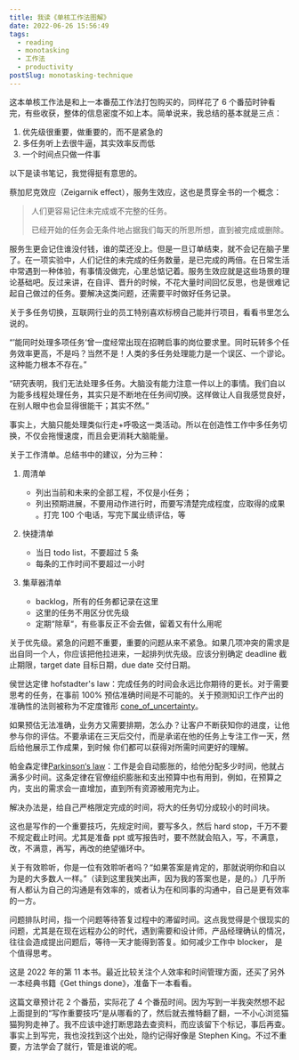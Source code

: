 ```yaml
---
title: 我读《单核工作法图解》
date: 2022-06-26 15:56:49
tags:
  - reading
  - monotasking
  - 工作法
  - productivity
postSlug: monotasking-technique
---
```


这本单核工作法是和上一本番茄工作法打包购买的，同样花了 6 个番茄时钟看完，有些收获，整体的信息密度不如上本。简单说来，我总结的基本就是三点：

1. 优先级很重要，做重要的，而不是紧急的
2. 多任务听上去很牛逼，其实效率反而低
3. 一个时间点只做一件事

以下是读书笔记，我觉得挺有意思的。

蔡加尼克效应（Zeigarnik effect），服务生效应，这也是贯穿全书的一个概念：

> 人们更容易记住未完成或不完整的任务。
>
> 已经开始的任务会无条件地占据我们每天的所思所想，直到被完成或删除。

服务生更会记住谁没付钱，谁的菜还没上。但是一旦订单结束，就不会记在脑子里了。在一项实验中，人们记住的未完成的任务数量，是已完成的两倍。在日常生活中常遇到一种体验，有事情没做完，心里总惦记着。服务生效应就是这些场景的理论基础吧。反过来讲，在自评、晋升的时候，不花大量时间回忆反思，也是很难记起自己做过的任务。要解决这类问题，还需要平时做好任务记录。

关于多任务切换，互联网行业的员工特别喜欢标榜自己能并行项目，看看书里怎么说的。

“’能同时处理多项任务‘曾一度经常出现在招聘启事的岗位要求里。同时玩转多个任务效率更高，不是吗？当然不是！人类的多任务处理能力是一个误区、一个谬论。这种能力根本不存在。”

“研究表明，我们无法处理多任务。大脑没有能力注意一件以上的事情。我们自以为能多线程处理任务，其实只是不断地在任务间切换。这样做让人自我感觉良好，在别人眼中也会显得很能干；其实不然。”

事实上，大脑只能处理类似行走+呼吸这一类活动。所以在创造性工作中多任务切换，不仅会拖慢速度，而且会更消耗大脑能量。

关于工作清单。总结书中的建议，分为三种：

1. 周清单

   - 列出当前和未来的全部工程，不仅是小任务；
   - 列出预期进展，不要用动作进行时，而要写清楚完成程度，应取得的成果 。打完 100 个电话，写完下属业绩评估，等

2. 快捷清单

   - 当日 todo list，不要超过 5 条
   - 每条的工作时间不要超过一小时

3. 集草器清单
   - backlog，所有的任务都记录在这里
   - 这里的任务不用区分优先级
   - 定期“除草“，有些事反正不会去做，留着又有什么用呢

关于优先级。紧急的问题不重要，重要的问题从来不紧急。如果几项冲突的需求是出自同一个人，你应该把他拉进来，一起排列优先级。应该分别确定 deadline 截止期限，target date 目标日期，due date 交付日期。

侯世达定律 hofstadter's law：完成任务的时间会永远比你期待的更长。对于需要思考的任务，在事前 100% 预估准确时间是不可能的。关于预测知识工作产出的准确性的法则被称为不定度锥形 [cone_of_uncertainty](http://www.agilenutshell.com/cone_of_uncertainty)。

如果预估无法准确，业务方又需要排期，怎么办？让客户不断获知你的进度，让他参与你的评估。不要承诺在三天后交付，而是承诺在他的任务上专注工作一天，然后给他展示工作成果，到时候 你们都可以获得对所需时间更好的理解。

帕金森定律[Parkinson‘s law](https://en.wikipedia.org/wiki/Parkinson%27s_law)：工作是会自动膨胀的，给他分配多少时间，他就占满多少时间。这条定律在官僚组织膨胀和支出预算中也有用到，例如，在预算之内，支出的需求会一直增加，直到所有资源被用完为止。

解决办法是，给自己严格限定完成的时间，将大的任务切分成较小的时间块。

这也是写作的一个重要技巧，先规定时间，要写多久，然后 hard stop，千万不要不规定截止时间。尤其是准备 ppt 或写报告时，要不然就会陷入，写，不满意，改，不满意，再写，再改的绝望循环中。

关于有效聆听，你是一位有效聆听者吗？“如果答案是肯定的，那就说明你和自以为是的大多数人一样。”（读到这里我笑出声，因为我的答案也是，是的。）几乎所有人都认为自己的沟通是有效率的，或者认为在和同事的沟通中，自己是更有效率的一方。

问题排队时间，指一个问题等待答复过程中的滞留时间。这点我觉得是个很现实的问题，尤其是在现在远程办公的时代，遇到需要和设计师，产品经理确认的情况，往往会造成提出问题后，等待一天才能得到答复。如何减少工作中 blocker， 是个值得思考。

这是 2022 年的第 11 本书。最近比较关注个人效率和时间管理方面，还买了另外一本经典书籍《Get things done》，准备下一本看看。

这篇文章预计花 2 个番茄，实际花了 4 个番茄时间。因为写到一半我突然想不起上面提到的“写作重要技巧“是从哪看的了，然后就去推特翻了翻，一不小心浏览猫猫狗狗走神了。我不应该中途打断思路去查资料，而应该留下个标记，事后再查。事实上到写完，我也没找到这个出处，隐约记得好像是 Stephen King。不过不重要，方法学会了就行，管是谁说的呢。
